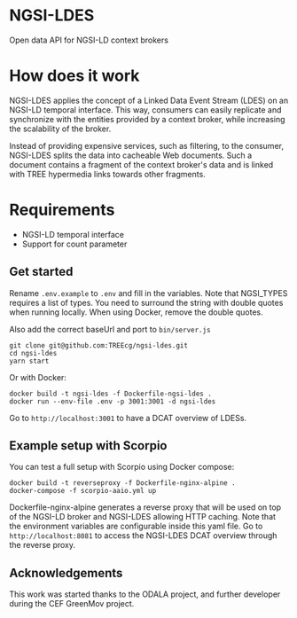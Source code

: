# NGSI-LDES
Open data API for NGSI-LD context brokers

# How does it work

NGSI-LDES applies the concept of a Linked Data Event Stream (LDES) on an NGSI-LD temporal interface.
This way, consumers can easily replicate and synchronize with the entities provided by a context broker, while increasing the scalability of the broker.

Instead of providing expensive services, such as filtering, to the consumer, NGSI-LDES splits the data into cacheable Web documents.
Such a document contains a fragment of the context broker's data and is linked with TREE hypermedia links towards other fragments.

# Requirements

- NGSI-LD temporal interface
- Support for count parameter

## Get started

Rename `.env.example` to `.env` and fill in the variables.
Note that NGSI_TYPES requires a list of types.
You need to surround the string with double quotes when running locally.
When using Docker, remove the double quotes.

Also add the correct baseUrl and port to `bin/server.js`

```
git clone git@github.com:TREEcg/ngsi-ldes.git
cd ngsi-ldes
yarn start
```

Or with Docker:
```
docker build -t ngsi-ldes -f Dockerfile-ngsi-ldes .
docker run --env-file .env -p 3001:3001 -d ngsi-ldes
```
Go to `http://localhost:3001` to have a DCAT overview of LDESs.

## Example setup with Scorpio

You can test a full setup with Scorpio using Docker compose:
```
docker build -t reverseproxy -f Dockerfile-nginx-alpine .
docker-compose -f scorpio-aaio.yml up
```
Dockerfile-nginx-alpine generates a reverse proxy that will be used on top of the NGSI-LD broker and NGSI-LDES allowing HTTP caching.
Note that the environment variables are configurable inside this yaml file.
Go to `http://localhost:8081` to access the NGSI-LDES DCAT overview through the reverse proxy.


## Acknowledgements

This work was started thanks to the ODALA project, and further developer during the CEF GreenMov project.
